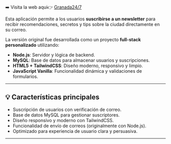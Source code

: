 
➡️ Visita la web aqui👉 [Granada24/7](https://granada247.com)

Esta aplicación permite a los usuarios **suscribirse a un newsletter** para recibir recomendaciones, secretos y tips sobre la ciudad directamente en su correo.  

La versión original fue desarrollada como un proyecto **full-stack personalizado** utilizando:

- **Node.js**: Servidor y lógica de backend.
- **MySQL**: Base de datos para almacenar usuarios y suscripciones.
- **HTML5 + TailwindCSS**: Diseño moderno, responsivo y limpio.
- **JavaScript Vanilla**: Funcionalidad dinámica y validaciones de formularios.

---

## 💡 Características principales

- Suscripción de usuarios con verificación de correo.  
- Base de datos MySQL para gestionar suscriptores.  
- Diseño responsivo y moderno con TailwindCSS.  
- Funcionalidad de envío de correos (originalmente con Node.js).  
- Optimizado para experiencia de usuario clara y persuasiva.

---
